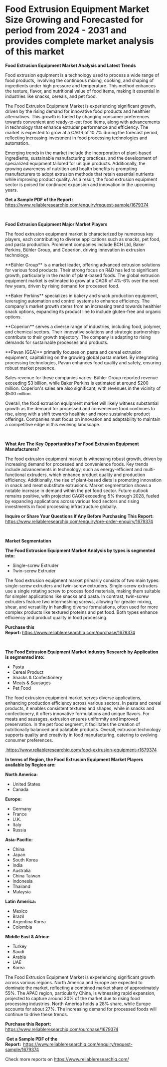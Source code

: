 <p><h1>Food Extrusion Equipment Market Size Growing and Forecasted for period from 2024 - 2031 and provides complete market analysis of this market</h1></p><p><strong>Food Extrusion Equipment Market Analysis and Latest Trends</strong></p>
<p><p>Food extrusion equipment is a technology used to process a wide range of food products, involving the continuous mixing, cooking, and shaping of ingredients under high pressure and temperature. This method enhances the texture, flavor, and nutritional value of food items, making it essential in industries like snacks, cereals, and pet food.</p><p>The Food Extrusion Equipment Market is experiencing significant growth, driven by the rising demand for innovative food products and healthier alternatives. This growth is fueled by changing consumer preferences towards convenient and ready-to-eat food items, along with advancements in technology that enhance extruder performance and efficiency. The market is expected to grow at a CAGR of 10.7% during the forecast period, reflecting increasing investment in food processing technologies and automation.</p><p>Emerging trends in the market include the incorporation of plant-based ingredients, sustainable manufacturing practices, and the development of specialized equipment tailored for unique products. Additionally, the growing awareness of nutrition and health benefits is prompting manufacturers to adopt extrusion methods that retain essential nutrients while improving product quality. As a result, the food extrusion equipment sector is poised for continued expansion and innovation in the upcoming years.</p></p>
<p><strong>Get a Sample PDF of the Report:&nbsp;</strong> <a href="https://www.reliableresearchiq.com/enquiry/request-sample/1679374?utm_campaign=1119&utm_medium=2&utm_source=Github&utm_content=ia&utm_term=28122024&utm_id=food-extrusion-equipment">https://www.reliableresearchiq.com/enquiry/request-sample/1679374</a></p>
<p>&nbsp;</p>
<p><strong>Food Extrusion Equipment Major Market Players</strong></p>
<p><p>The food extrusion equipment market is characterized by numerous key players, each contributing to diverse applications such as snacks, pet food, and pasta production. Prominent companies include BCH Ltd, Baker Perkins, Bühler Group, and Coperion, driving innovation in extrusion technology.</p><p>**Bühler Group** is a market leader, offering advanced extrusion solutions for various food products. Their strong focus on R&D has led to significant growth, particularly in the realm of plant-based foods. The global extrusion equipment market is estimated to grow at a CAGR of 4%-6% over the next few years, driven by rising demand for processed food.</p><p>**Baker Perkins** specializes in bakery and snack production equipment, leveraging automation and control systems to enhance efficiency. The company's market growth stems from an increasing trend towards healthier snack options, expanding its product line to include gluten-free and organic options. </p><p>**Coperion** serves a diverse range of industries, including food, polymer, and chemical sectors. Their innovative solutions and strategic partnerships contribute to their growth trajectory. The company is adapting to rising demands for sustainable processes and products.</p><p>**Pavan (GEA)** primarily focuses on pasta and cereal extrusion equipment, capitalizing on the growing global pasta market. By integrating processing technologies, Pavan enhances food quality and safety, ensuring robust market presence.</p><p>Sales revenue for these companies varies: Bühler Group reported revenue exceeding $3 billion, while Baker Perkins is estimated at around $200 million. Coperion's sales are also significant, with revenues in the vicinity of $500 million.</p><p>Overall, the food extrusion equipment market will likely witness substantial growth as the demand for processed and convenience food continues to rise, along with a shift towards healthier and more sustainable product offerings. Companies must focus on innovation and adaptability to maintain a competitive edge in this evolving landscape.</p></p>
<p>&nbsp;</p>
<p><strong>What Are The Key Opportunities For Food Extrusion Equipment Manufacturers?</strong></p>
<p><p>The food extrusion equipment market is witnessing robust growth, driven by increasing demand for processed and convenience foods. Key trends include advancements in technology, such as energy-efficient and multi-functional extruders, which enhance product quality and production efficiency. Additionally, the rise of plant-based diets is promoting innovation in snack and meat substitute extrusions. Market segmentation shows a notable increase in demand within the pet food sector. Future outlook remains positive, with projected CAGR exceeding 5% through 2028, fueled by expanding applications across various food sectors and rising investments in food processing infrastructure globally.</p></p>
<p><strong>Inquire or Share Your Questions If Any Before Purchasing This Report:</strong> <a href="https://www.reliableresearchiq.com/enquiry/pre-order-enquiry/1679374?utm_campaign=1119&utm_medium=2&utm_source=Github&utm_content=ia&utm_term=28122024&utm_id=food-extrusion-equipment">https://www.reliableresearchiq.com/enquiry/pre-order-enquiry/1679374</a></p>
<p>&nbsp;</p>
<p><strong>Market Segmentation</strong></p>
<p><strong>The Food Extrusion Equipment Market Analysis by types is segmented into:</strong></p>
<p><ul><li>Single-screw Extruder</li><li>Twin-screw Extruder</li></ul></p>
<p><p>The food extrusion equipment market primarily consists of two main types: single-screw extruders and twin-screw extruders. Single-screw extruders use a single rotating screw to process food materials, making them suitable for simpler applications like snacks and pasta. In contrast, twin-screw extruders feature two intermeshing screws, allowing for greater mixing, shear, and versatility in handling diverse formulations, often used for more complex products like textured proteins and pet food. Both types enhance efficiency and product quality in food processing.</p></p>
<p><strong>Purchase this Report:&nbsp;</strong><a href="https://www.reliableresearchiq.com/purchase/1679374?utm_campaign=1119&utm_medium=2&utm_source=Github&utm_content=ia&utm_term=28122024&utm_id=food-extrusion-equipment">https://www.reliableresearchiq.com/purchase/1679374</a></p>
<p>&nbsp;</p>
<p><strong>The Food Extrusion Equipment Market Industry Research by Application is segmented into:</strong></p>
<p><ul><li>Pasta</li><li>Cereal Product</li><li>Snacks & Confectionery</li><li>Meats & Sausages</li><li>Pet Food</li></ul></p>
<p><p>The food extrusion equipment market serves diverse applications, enhancing production efficiency across various sectors. In pasta and cereal products, it enables consistent textures and shapes, while in snacks and confectionery, it offers innovative formulations and unique flavors. For meats and sausages, extrusion ensures uniformity and improved preservation. In the pet food segment, it facilitates the creation of nutritionally balanced and palatable products. Overall, extrusion technology supports quality and creativity in food manufacturing, catering to evolving consumer preferences.</p></p>
<p><a href="https://www.reliableresearchiq.com/food-extrusion-equipment-r1679374?utm_campaign=1119&utm_medium=2&utm_source=Github&utm_content=ia&utm_term=28122024&utm_id=food-extrusion-equipment">&nbsp;https://www.reliableresearchiq.com/food-extrusion-equipment-r1679374</a></p>
<p><strong>In terms of Region, the Food Extrusion Equipment Market Players available by Region are:</strong></p>
<p>
    <p> <strong> North America: </strong>
        <ul>
            <li>United States</li>
            <li>Canada</li>
        </ul>
        </p> 
    <p> <strong> Europe: </strong>
        <ul>
            <li>Germany</li>
            <li>France</li>
            <li>U.K.</li>
            <li>Italy</li>
            <li>Russia</li>
        </ul>
        </p> 
    <p> <strong> Asia-Pacific: </strong>
        <ul>
            <li>China</li>
            <li>Japan</li>
            <li>South Korea</li>
            <li>India</li>
            <li>Australia</li>
            <li>China Taiwan</li>
            <li>Indonesia</li>
            <li>Thailand</li>
            <li>Malaysia</li>
        </ul>
        </p> 
    <p> <strong> Latin America: </strong>
        <ul>
            <li>Mexico</li>
            <li>Brazil</li>
            <li>Argentina Korea</li>
            <li>Colombia</li>
        </ul>
        </p> 
    <p> <strong> Middle East & Africa: </strong>
        <ul>
            <li>Turkey</li>
            <li>Saudi</li>
            <li>Arabia</li>
            <li>UAE</li>
            <li>Korea</li>
        </ul>
    </p>
    </p>
<p><p>The Food Extrusion Equipment Market is experiencing significant growth across various regions. North America and Europe are expected to dominate the market, reflecting a combined market share of approximately 55%. The APAC region, particularly China, is witnessing rapid expansion, projected to capture around 30% of the market due to rising food processing industries. North America holds a 28% share, while Europe accounts for about 27%. The increasing demand for processed foods will continue to drive these trends.</p></p>
<p><strong>Purchase this Report: </strong><a href="https://www.reliableresearchiq.com/purchase/1679374?utm_campaign=1119&utm_medium=2&utm_source=Github&utm_content=ia&utm_term=28122024&utm_id=food-extrusion-equipment">https://www.reliableresearchiq.com/purchase/1679374</a></p>
<p>&nbsp;<strong>Get a Sample PDF of the Report:&nbsp;&nbsp;</strong><a href="https://www.reliableresearchiq.com/enquiry/request-sample/1679374?utm_campaign=1119&utm_medium=2&utm_source=Github&utm_content=ia&utm_term=28122024&utm_id=food-extrusion-equipment">https://www.reliableresearchiq.com/enquiry/request-sample/1679374</a></p>
<p><strong></strong></p>
<p>Check more reports on <a href="https://www.reliableresearchiq.com/?utm_campaign=1119&utm_medium=2&utm_source=Github&utm_content=ia&utm_term=28122024&utm_id=food-extrusion-equipment">https://www.reliableresearchiq.com/</a></p>